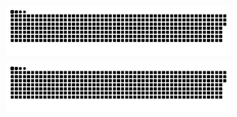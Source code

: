 
![](https://raw.githubusercontent.com/xhcherry/homepage/output/github-contribution-grid-snake.svg)

![](https://raw.githubusercontent.com/xhcherry/homepage/output/github-contribution-grid-snake-dark.svg)
